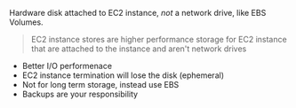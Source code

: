 Hardware disk attached to EC2 instance, *not* a network drive, like EBS Volumes.

> EC2 instance stores are higher performance storage for EC2 instance that are attached to the instance and aren't network drives

- Better I/O performenace
- EC2 instance termination will lose the disk (ephemeral)
- Not for long term storage, instead use EBS
- Backups are your responsibility
